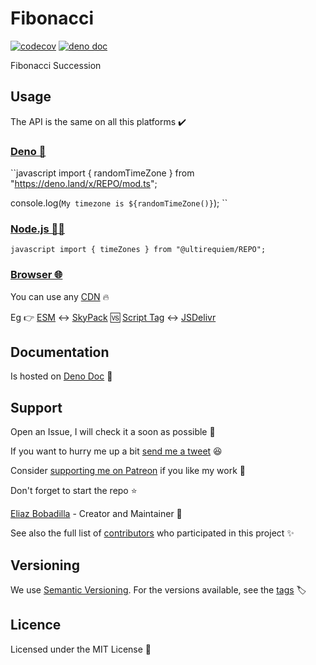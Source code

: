 # Fibonacci

[![codecov](https://codecov.io/gh/ultirequiem/timezones/branch/main/graph/badge.svg)](https://codecov.io/gh/ultirequiem/timezones)
[![deno doc](https://doc.deno.land/badge.svg)](https://doc.deno.land/https/deno.land/x/timezones/mod.ts)

Fibonacci Succession

## Usage

The API is the same on all this platforms ✔️

### [Deno 🦕](https://deno.land/x/REPO)

``javascript
import { randomTimeZone } from "https://deno.land/x/REPO/mod.ts";

console.log(`My timezone is ${randomTimeZone()}`);
``

### [Node.js 🐢🚀](https://npmjs.com/package/@ultirequiem/REPO)

`javascript import { timeZones } from "@ultirequiem/REPO"; `

### [Browser 🌐](https://developer.mozilla.org/en-US/docs/Glossary/Browser)

You can use any [CDN](https://en.wikipedia.org/wiki/Content_delivery_network) 🔥

Eg 👉
[ESM](https://developer.mozilla.org/en-US/docs/Web/JavaScript/Guide/Modules) ↔️
[SkyPack](https://cdn.skypack.dev/@ultirequiem/random-item) 🆚
[Script Tag](https://developer.mozilla.org/en-US/docs/Web/HTML/Element/script)
↔️ [JSDelivr](https://cdn.jsdelivr.net/npm/@ultirequiem/random-item)

## Documentation

Is hosted on [Deno Doc](https://doc.deno.land/https://deno.land/x/fibonacci/mod.ts) 📄

## Support

Open an Issue, I will check it a soon as possible 👀

If you want to hurry me up a bit
[send me a tweet](https://twitter.com/UltiRequiem) 😆

Consider [supporting me on Patreon](https://patreon.com/UltiRequiem) if you like
my work 🙏

Don't forget to start the repo ⭐

[Eliaz Bobadilla](https://ultirequiem.com) - Creator and Maintainer 💪

See also the full list of
[contributors](https://github.com/UltiRequiem/timezones/contributors) who
participated in this project ✨

## Versioning

We use [Semantic Versioning](http://semver.org). For the versions available, see
the [tags](https://github.com/UltiRequiem/timezones/tags) 🏷️

## Licence

Licensed under the MIT License 📄
